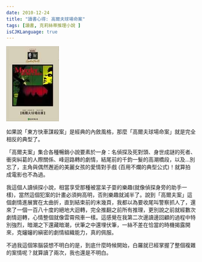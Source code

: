 ```yaml
---
date: 2010-12-24
title: "讀書心得: 高爾夫球場命案"
tags: [讀書, 克莉絲蒂推理小說 ]
isCJKLanguage: true
---
```


![高爾夫球場命案](/img/book/murder-golf.jpg#left)

如果說「東方快車謀殺案」是經典的內斂風格，那麼「高爾夫球場命案」就是完全相反的典型了。

「高爾夫案」集合各種暢銷小說要素於一身：名偵探及死對頭、身世成謎的死者、衝突糾葛的人際關係、峰迴路轉的劇情，結尾前的千鈞一髮的高潮橋段，以及...別忘了，主角與偶然邂逅的美麗女孩的愛情對手戲 (百用不爛的典型公式)！就算拍成電影也不為過。

我這個人讀偵探小說，相當享受那種被當呆子耍的樂趣(就像偵探身旁的助手一樣)，當然這個犯案的計畫必須夠高明，否則樂趣就減半了。說到「高爾夫案」這個劇情進展實在太曲折，直到結束前的末幾頁，我都以為要收尾叫警察抓人了，還來了一個一百八十度的絕地大迴轉，完全推翻之前所有推理，更別說之前就經數次劇情迴轉，心情整個就像雲霄飛車一樣。這感覺在我第二次邊讀邊回顧的過程中特別強烈，暗潮之下還藏暗潮，伏筆之中還埋伏筆，一絲不差在恰當的時機揭露開來，克嬸嬸的縝密的劇情組織能力，真的佩服。

不過我這個笨腦袋想不明白的是，到底什麼時候開始，白羅就已經掌握了整個複雜的案情呢？就算讀了兩次，我也還是不明白。

